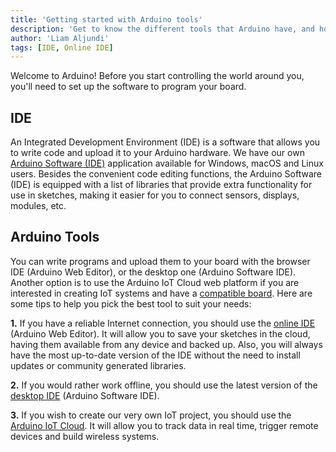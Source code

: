 ```yaml
---
title: 'Getting started with Arduino tools'
description: 'Get to know the different tools that Arduino have, and how to set up your environment.'
author: 'Liam Aljundi'
tags: [IDE, Online IDE]
---
```


Welcome to Arduino! Before you start controlling the world around you, you'll need to set up the software to program your board.

## IDE

An Integrated Development Environment (IDE) is a software that allows you to write code and upload it to your Arduino hardware. We have our own [Arduino Software (IDE)](<https://www.arduino.cc/en/software>) application available for Windows, macOS and Linux users. Besides the convenient code editing functions, the Arduino Software (IDE) is equipped with a list of libraries that provide extra functionality for use in sketches, making it easier for you to connect sensors, displays, modules, etc.

## Arduino Tools

You can write programs and upload them to your board with the browser IDE (Arduino Web Editor), or the desktop one (Arduino Software IDE). Another option is to use the Arduino IoT Cloud web platform if you are interested in creating IoT systems and have a [compatible board](https://support.arduino.cc/hc/en-us/articles/360016077320-Which-boards-are-supported-in-the-Arduino-IoT-Cloud). Here are some tips to help you pick the best tool to suit your needs:

**1.** If you have a reliable Internet connection, you should use the [online IDE](https://create.arduino.cc/editor) (Arduino Web Editor). It will allow you to save your sketches in the cloud, having them available from any device and backed up. Also, you will always have the most up-to-date version of the IDE without the need to install updates or community generated libraries.
   
**2.** If you would rather work offline, you should use the latest version of the [desktop IDE](https://www.arduino.cc/en/Main/Software#download) (Arduino Software IDE).
   
**3.** If you wish to create our very own IoT project, you should use the [Arduino IoT Cloud](https://create.arduino.cc/iot/things). It will allow you to track data in real time, trigger remote devices and build wireless systems.
